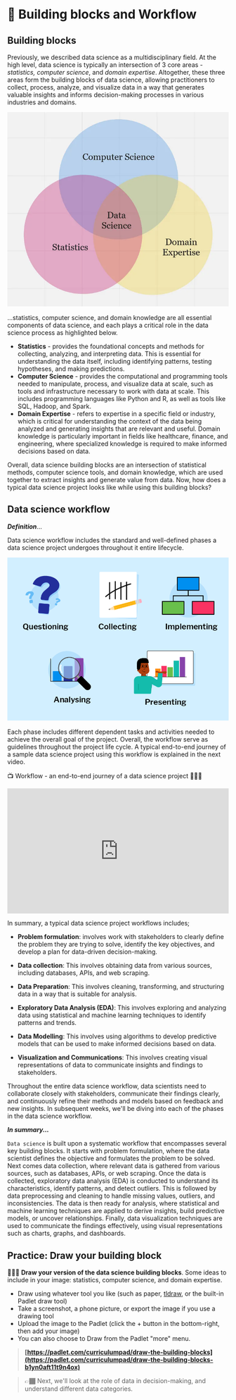 # 🛃 Building blocks and Workflow

## Building blocks
Previously, we described data science as a multidisciplinary field. At the high level, data science is typically an intersection of 3 core areas - _statistics, computer science_, and _domain expertise_. Altogether, these three areas form the building blocks of data science, allowing practitioners to collect, process, analyze, and visualize data in a way that generates valuable insights and informs decision-making processes in various industries and domains.

![building-blocks](./intro-to-data/building_blocks.webp)

...statistics, computer science, and domain knowledge are all essential components of data science, and each plays a critical role in the data science process as highlighted below.

- **Statistics** - provides the foundational concepts and methods for collecting, analyzing, and interpreting data. This is essential for understanding the data itself, including identifying patterns, testing hypotheses, and making predictions. 
- **Computer Science** - provides the computational and programming tools needed to manipulate, process, and visualize data at scale, such as tools and infrastructure necessary to work with data at scale. This includes programming languages like Python and R, as well as tools like SQL, Hadoop, and Spark.
- **Domain Expertise** - refers to expertise in a specific field or industry, which is critical for understanding the context of the data being analyzed and generating insights that are relevant and useful.  Domain knowledge is particularly important in fields like healthcare, finance, and engineering, where specialized knowledge is required to make informed decisions based on data.


Overall, data science building blocks are an intersection of statistical methods, computer science tools, and domain knowledge, which are used together to extract insights and generate value from data. Now, how does a typical data science project looks like while using this building blocks?

## Data science workflow

<aside>

_**Definition**_...

Data science workflow includes the standard and well-defined phases a data science project undergoes throughout it entire lifecycle. 

</aside>

![data-science-workflow](./intro-to-data/data-workflow.png)

Each phase includes different dependent tasks and activities needed to achieve the overall goal of the project. Overall, the workflow serve as guidelines throughout the project life cycle. A typical end-to-end journey of a sample data science project using this workflow is explained in the next video. 

<aside>

📺 Workflow - an end-to-end journey of a data science project 👨🏾‍💻

</aside>

<div style="position: relative; padding-bottom: 56.25%; height: 0;"><iframe src="https://www.youtube.com/embed/X3paOmcrTjQ?start=10" title="Sample Data Science Project" frameborder="0" allow="accelerometer; autoplay; clipboard-write; encrypted-media; gyroscope; picture-in-picture" allowfullscreen style="position: absolute; top: 0; left: 0; width: 100%; height: 100%;"></iframe></div>

In summary, a typical data science project workflows includes;

- **Problem formulation**: involves work with stakeholders to clearly define the problem they are trying to solve, identify the key objectives, and develop a plan for data-driven decision-making.

- **Data collection**: This involves obtaining data from various sources, including databases, APIs, and web scraping.

- **Data Preparation**: This involves cleaning, transforming, and structuring data in a way that is suitable for analysis.

- **Exploratory Data Analysis (EDA)**: This involves exploring and analyzing data using statistical and machine learning techniques to identify patterns and trends.

- **Data Modelling**: This involves using algorithms to develop predictive models that can be used to make informed decisions based on data.

- **Visualization and Communications**: This involves creating visual representations of data to communicate insights and findings to stakeholders.

Throughout the entire data science workflow, data scientists need to collaborate closely with stakeholders, communicate their findings clearly, and continuously refine their methods and models based on feedback and new insights. In subsequent weeks, we'll be diving into each of the phases in the data science workflow.

<aside>

**_In summary..._**

`Data science` is built upon a systematic workflow that encompasses several key building blocks. It starts with problem formulation, where the data scientist defines the objective and formulates the problem to be solved. Next comes data collection, where relevant data is gathered from various sources, such as databases, APIs, or web scraping. Once the data is collected, exploratory data analysis (EDA) is conducted to understand its characteristics, identify patterns, and detect outliers. This is followed by data preprocessing and cleaning to handle missing values, outliers, and inconsistencies. The data is then ready for analysis, where statistical and machine learning techniques are applied to derive insights, build predictive models, or uncover relationships. Finally, data visualization techniques are used to communicate the findings effectively, using visual representations such as charts, graphs, and dashboards. 

</aside>

## Practice: Draw your building block

👩🏾‍🎨 **Draw your version of the data science building blocks**.
Some ideas to include in your image: statistics, computer science, and domain expertise.

- Draw using whatever tool you like (such as paper, [tldraw](https://www.tldraw.com/), or the built-in Padlet draw tool)
- Take a screenshot, a phone picture, or export the image if you use a drawing tool
- Upload the image to the Padlet (click the + button in the bottom-right, then add your image)
- You can also choose to Draw from the Padlet "more" menu.

> **[https://padlet.com/curriculumpad/draw-the-building-blocks](https://padlet.com/curriculumpad/draw-the-building-blocks-b1yn0aft11t9n4ox)**

<!-- 
<div style="border:1px solid rgba(0,0,0,0.1);border-radius:2px;box-sizing:border-box;overflow:hidden;position:relative;width:100%;background:#F4F4F4"><iframe src="https://padlet.com/curriculumpad/draw-the-building-blocks-b1yn0aft11t9n4ox" frameborder="0" allow="camera;microphone;geolocation" style="width:100%;height:608px;display:block;padding:0;margin:0"></iframe></div> -->

> 👉🏾 Next, we'll look at the role of data in decision-making, and understand different data categories.
